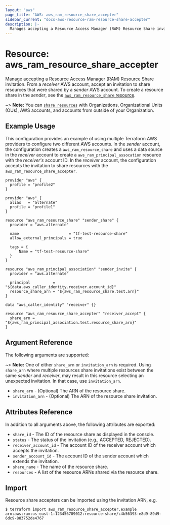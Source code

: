 ```yaml
---
layout: "aws"
page_title: "AWS: aws_ram_resource_share_accepter"
sidebar_current: "docs-aws-resource-ram-resource-share-accepter"
description: |-
  Manages accepting a Resource Access Manager (RAM) Resource Share invitation.
---
```


# Resource: aws_ram_resource_share_accepter

Manage accepting a Resource Access Manager (RAM) Resource Share invitation. From a _receiver_ AWS account, accept an invitation to share resources that were shared by a _sender_ AWS account. To create a resource share in the _sender_, see the [`aws_ram_resource_share` resource](/docs/providers/aws/r/ram_resource_share.html).

~> **Note:** You can [`share resources`](https://docs.aws.amazon.com/ram/latest/userguide/getting-started-sharing.html) with Organizations, Organizational Units (OUs), AWS accounts, and accounts from outside of your Organization.

## Example Usage

This configuration provides an example of using multiple Terraform AWS providers to configure two different AWS accounts. In the _sender_ account, the configuration creates a `aws_ram_resource_share` and uses a data source in the _receiver_ account to create a `aws_ram_principal_assocation` resource with the _receiver's_ account ID. In the _receiver_ account, the configuration accepts the invitation to share resources with the `aws_ram_resource_share_accepter`.

```hcl
provider "aws" {
  profile = "profile2"
}

provider "aws" {
  alias   = "alternate"
  profile = "profile1"
}

resource "aws_ram_resource_share" "sender_share" {
  provider = "aws.alternate"

  name                      = "tf-test-resource-share"
  allow_external_principals = true

  tags = {
	  Name = "tf-test-resource-share"
  }
}

resource "aws_ram_principal_association" "sender_invite" {
  provider = "aws.alternate"

  principal          = "${data.aws_caller_identity.receiver.account_id}"
  resource_share_arn = "${aws_ram_resource_share.test.arn}"
}

data "aws_caller_identity" "receiver" {}

resource "aws_ram_resource_share_accepter" "receiver_accept" {
  share_arn = "${aws_ram_principal_association.test.resource_share_arn}"
}
```

## Argument Reference

The following arguments are supported:

~> **Note:** One of either `share_arn` or `invitation_arn` is required. Using `share_arn` where multiple resources share invitations exist between the same _sender_ and _receiver_, may result in this resource selecting an unexpected invitation. In that case, use `invitation_arn`.

* `share_arn` - (Optional) The ARN of the resource share.
* `invitation_arn` - (Optional) The ARN of the resource share invitation.

## Attributes Reference

In addition to all arguments above, the following attributes are exported:

* `share_id` - The ID of the resource share as displayed in the console.
* `status` - The status of the invitation (e.g., ACCEPTED, REJECTED).
* `receiver_account_id` - The account ID of the receiver account which accepts the invitation.
* `sender_account_id` - The account ID of the sender account which extends the invitation.
* `share_name` - The name of the resource share.
* `resources` - A list of the resource ARNs shared via the resource share.

## Import

Resource share accepters can be imported using the invitation ARN, e.g.

```
$ terraform import aws_ram_resource_share_accepter.example arn:aws:ram:us-east-1:123456789012:resource-share/c4b56393-e8d9-89d9-6dc9-883752de4767
```
